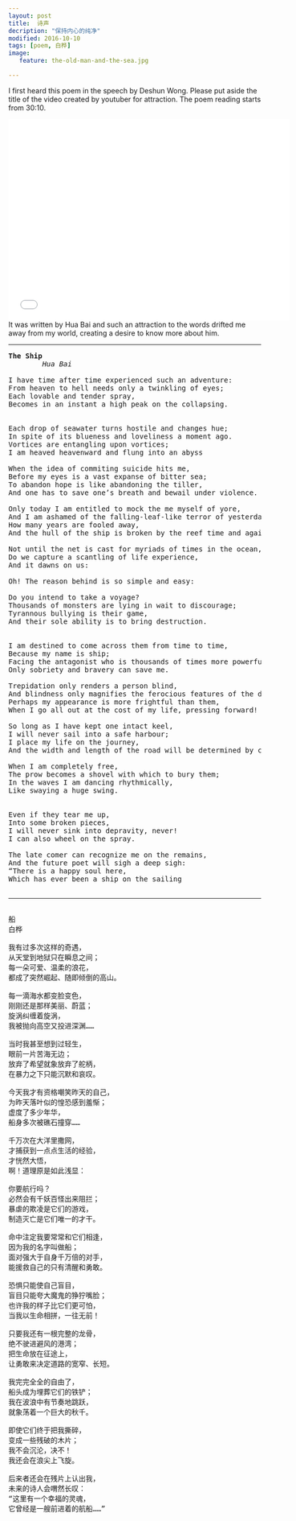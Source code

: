 ```yaml
---
layout: post
title: 	诗声
decription: "保持内心的纯净"
modified: 2016-10-10
tags: [poem, 白桦]
image:
   feature: the-old-man-and-the-sea.jpg

---
```


I first heard this poem in the speech by Deshun Wong. Please put aside the title of the video created by youtuber for attraction. The poem reading starts from 30:10. 

<iframe width="560" height="400" src="//www.youtube.com/embed/kBGJ5sDOOxE" frameborder="0"></iframe>
It was written by Hua Bai and such an attraction to the words drifted me away from my world, creating a desire to know more about him.

<hr>

<pre>
<b>The Ship</b>
		<i>Hua Bai</i>
 
I have time after time experienced such an adventure:
From heaven to hell needs only a twinkling of eyes;
Each lovable and tender spray,
Becomes in an instant a high peak on the collapsing.

 
Each drop of seawater turns hostile and changes hue;
In spite of its blueness and loveliness a moment ago.
Vortices are entangling upon vortices;
I am heaved heavenward and flung into an abyss 
 
When the idea of commiting suicide hits me,
Before my eyes is a vast expanse of bitter sea;
To abandon hope is like abandoning the tiller,
And one has to save one’s breath and bewail under violence.
 
Only today I am entitled to mock the me myself of yore,
And I am ashamed of the falling-leaf-like terror of yesterday;
How many years are fooled away,
And the hull of the ship is broken by the reef time and again 
 
Not until the net is cast for myriads of times in the ocean,
Do we capture a scantling of life experience,
And it dawns on us:

Oh! The reason behind is so simple and easy:
 
Do you intend to take a voyage?
Thousands of monsters are lying in wait to discourage;
Tyrannous bullying is their game,
And their sole ability is to bring destruction.

 
I am destined to come across them from time to time,
Because my name is ship;
Facing the antagonist who is thousands of times more powerful than myself,
Only sobriety and bravery can save me.
 
Trepidation only renders a person blind,
And blindness only magnifies the ferocious features of the demons;
Perhaps my appearance is more frightful than them,
When I go all out at the cost of my life, pressing forward!
 
So long as I have kept one intact keel,
I will never sail into a safe harbour;
I place my life on the journey,
And the width and length of the road will be determined by courage.
 
When I am completely free,
The prow becomes a shovel with which to bury them;
In the waves I am dancing rhythmically,
Like swaying a huge swing.

 
Even if they tear me up,
Into some broken pieces,
I will never sink into depravity, never!
I can also wheel on the spray.
 
The late comer can recognize me on the remains,
And the future poet will sigh a deep sigh:
“There is a happy soul here,
Which has ever been a ship on the sailing

<hr>
船
白桦
 
我有过多次这样的奇遇，
从天堂到地狱只在瞬息之间；
每一朵可爱、温柔的浪花，
都成了突然崛起、随即倾倒的高山。
 
每一滴海水都变脸变色，
刚刚还是那样美丽、蔚蓝；
旋涡纠缠着旋涡，
我被抛向高空又投进深渊……
 
当时我甚至想到过轻生，
眼前一片苦海无边；
放弃了希望就象放弃了舵柄，
在暴力之下只能沉默和哀叹。
 
今天我才有资格嘲笑昨天的自己，
为昨天落叶似的惶恐感到羞惭；
虚度了多少年华，
船身多次被礁石撞穿……
 
千万次在大洋里撒网，
才捕获到一点点生活的经验，
才恍然大悟，
啊！道理原是如此浅显：
 
你要航行吗？
必然会有千妖百怪出来阻拦；
暴虐的欺凌是它们的游戏，
制造灭亡是它们唯一的才干。
 
命中注定我要常常和它们相逢，
因为我的名字叫做船；
面对强大于自身千万倍的对手，
能援救自己的只有清醒和勇敢。
 
恐惧只能使自己盲目，
盲目只能夸大魔鬼的狰狞嘴脸；
也许我的样子比它们更可怕，
当我以生命相拼，一往无前！
 
只要我还有一根完整的龙骨，
绝不驶进避风的港湾；
把生命放在征途上，
让勇敢来决定道路的宽窄、长短。
 
我完完全全的自由了，
船头成为埋葬它们的铁铲；
我在波浪中有节奏地跳跃，
就象荡着一个巨大的秋千。
 
即使它们终于把我撕碎，
变成一些残破的木片；
我不会沉沦，决不！
我还会在浪尖上飞旋。
 
后来者还会在残片上认出我，
未来的诗人会喟然长叹：
“这里有一个幸福的灵魂，
它曾经是一艘前进着的航船……”

</pre>